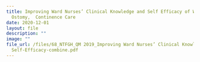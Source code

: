 ```yaml
---
title: Improving Ward Nurses’ Clinical Knowledge and Self Efficacy of Wound,
  Ostomy,  Continence Care
date: 2020-12-01
layout: file
description: ""
image: ""
file_url: /files/68_NTFGH_QM 2019_Improving Ward Nurses’ Clinical Knowledge and
  Self-Efficacy-combine.pdf
---
```

